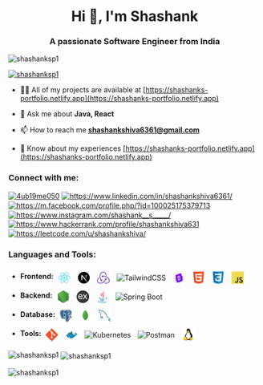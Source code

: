<h1 align="center">Hi 👋, I'm Shashank</h1>
<h3 align="center">A passionate Software Engineer from India</h3>

<p align="left"> <img src="https://komarev.com/ghpvc/?username=shashanksp1&label=Profile%20views&color=0e75b6&style=flat" alt="shashanksp1" /> </p>

<p align="left"> <a href="https://github.com/ryo-ma/github-profile-trophy"><img src="https://github-profile-trophy.vercel.app/?username=shashanksp1" alt="shashanksp1" /></a> </p>

- 👨‍💻 All of my projects are available at [https://shashanks-portfolio.netlify.app](https://shashanks-portfolio.netlify.app)

- 💬 Ask me about **Java, React**

- 📫 How to reach me **shashankshiva6361@gmail.com**

- 📄 Know about my experiences [https://shashanks-portfolio.netlify.app](https://shashanks-portfolio.netlify.app)

<h3 align="left">Connect with me:</h3>
<p align="left">
<a href="https://twitter.com/4ub19me050" target="blank"><img align="center" src="https://raw.githubusercontent.com/rahuldkjain/github-profile-readme-generator/master/src/images/icons/Social/twitter.svg" alt="4ub19me050" height="30" width="40" /></a>
<a href="https://linkedin.com/in/https://www.linkedin.com/in/shashankshiva6361/" target="blank"><img align="center" src="https://raw.githubusercontent.com/rahuldkjain/github-profile-readme-generator/master/src/images/icons/Social/linked-in-alt.svg" alt="https://www.linkedin.com/in/shashankshiva6361/" height="30" width="40" /></a>
<a href="https://fb.com/https://m.facebook.com/profile.php/?id=100025175379713" target="blank"><img align="center" src="https://raw.githubusercontent.com/rahuldkjain/github-profile-readme-generator/master/src/images/icons/Social/facebook.svg" alt="https://m.facebook.com/profile.php/?id=100025175379713" height="30" width="40" /></a>
<a href="https://instagram.com/https://www.instagram.com/shashank__s_____/" target="blank"><img align="center" src="https://raw.githubusercontent.com/rahuldkjain/github-profile-readme-generator/master/src/images/icons/Social/instagram.svg" alt="https://www.instagram.com/shashank__s_____/" height="30" width="40" /></a>
<a href="https://www.hackerrank.com/https://www.hackerrank.com/profile/shashankshiva631" target="blank"><img align="center" src="https://raw.githubusercontent.com/rahuldkjain/github-profile-readme-generator/master/src/images/icons/Social/hackerrank.svg" alt="https://www.hackerrank.com/profile/shashankshiva631" height="30" width="40" /></a>
<a href="https://www.leetcode.com/https://leetcode.com/u/shashankshiva/" target="blank"><img align="center" src="https://raw.githubusercontent.com/rahuldkjain/github-profile-readme-generator/master/src/images/icons/Social/leet-code.svg" alt="https://leetcode.com/u/shashankshiva/" height="30" width="40" /></a>
</p>

<h3 align="left">Languages and Tools:</h3>
<ul>
  <li>
    <b>Frontend:</b>
    <img src="https://raw.githubusercontent.com/devicons/devicon/master/icons/react/react-original.svg" alt="React" width="25" height="25" style="margin:5px; margin-top:8px; vertical-align:middle;" />
    <img src="https://github.com/ShashankSP1/ShashankSP1/blob/main/nextjs-icon.png" alt="Next.js" width="25" height="25" style="margin:5px; margin-top:8px; vertical-align:middle;" />
    <img src="https://raw.githubusercontent.com/devicons/devicon/master/icons/redux/redux-original.svg" alt="Redux" width="25" height="25" style="margin:5px; margin-top:8px; vertical-align:middle;" />
    <img src="https://www.vectorlogo.zone/logos/tailwindcss/tailwindcss-icon.svg" alt="TailwindCSS" width="25" height="25"style="margin:5px; margin-top:8px; vertical-align:middle;" />
    <img src="https://github.com/ShashankSP1/ShashankSP1/blob/main/icons-hero%402x.png" alt="Bootstrap" width="25" height="25" style="margin:5px; margin-top:8px; vertical-align:middle;" />
    <img src="https://raw.githubusercontent.com/devicons/devicon/master/icons/html5/html5-original.svg" alt="HTML" width="25" height="25" style="margin:5px; margin-top:8px; vertical-align:middle;" />
    <img src="https://raw.githubusercontent.com/devicons/devicon/master/icons/css3/css3-original.svg" alt="CSS" width="25" height="25" style="margin:5px; margin-top:8px; vertical-align:middle;" />
    <img src="https://raw.githubusercontent.com/devicons/devicon/master/icons/javascript/javascript-original.svg" alt="JavaScript" width="25" height="25" style="margin:5px; margin-top:8px; vertical-align:middle;" />
  </li>

  <li>
    <b>Backend:</b>
    <img src="https://raw.githubusercontent.com/devicons/devicon/master/icons/nodejs/nodejs-original.svg" alt="Node.js" width="25" height="25" style="margin:5px; margin-top:8px; vertical-align:middle;"/>
    <img src="https://github.com/ShashankSP1/ShashankSP1/blob/main/1646733543.webp" alt="Express.js" width="25" height="25" style="margin:5px; margin-top:8px; vertical-align:middle;" />
    <img src="https://raw.githubusercontent.com/devicons/devicon/master/icons/java/java-original.svg" alt="Java" width="25" height="25" style="margin:5px; margin-top:8px; vertical-align:middle;" />
    <img src="https://www.vectorlogo.zone/logos/springio/springio-icon.svg" alt="Spring Boot" width="25" height="25" style="margin:5px; margin-top:8px; vertical-align:middle;" />
  </li>

  <li>
    <b>Database:</b>
    <img src="https://raw.githubusercontent.com/devicons/devicon/master/icons/postgresql/postgresql-original.svg" alt="PostgreSQL" width="25" height="25" style="margin:5px; margin-top:8px; vertical-align:middle;" />
    <img src="https://raw.githubusercontent.com/devicons/devicon/master/icons/mongodb/mongodb-original.svg" alt="MongoDB" width="25" height="25" style="margin:5px; margin-top:8px; vertical-align:middle;" />
    <img src="https://raw.githubusercontent.com/devicons/devicon/master/icons/mysql/mysql-original.svg" alt="MySQL" width="25" height="25" style="margin:5px; margin-top:8px; vertical-align:middle;" />
  </li>

  <li>
    <b>Tools:</b>
    <img src="https://raw.githubusercontent.com/devicons/devicon/master/icons/git/git-original.svg" alt="Git" width="25" height="25" style="margin:5px; margin-top:8px; vertical-align:middle;" />
    <img src="https://raw.githubusercontent.com/devicons/devicon/master/icons/docker/docker-original.svg" alt="Docker" width="25" height="25" style="margin:5px; margin-top:8px; vertical-align:middle;" />
    <img src="https://www.vectorlogo.zone/logos/kubernetes/kubernetes-icon.svg" alt="Kubernetes" width="25" height="25" style="margin:5px; margin-top:8px; vertical-align:middle;" />
    <img src="https://www.vectorlogo.zone/logos/getpostman/getpostman-icon.svg" alt="Postman" width="25" height="25" style="margin:5px; margin-top:8px; vertical-align:middle;" />
    <img src="https://raw.githubusercontent.com/devicons/devicon/master/icons/linux/linux-original.svg" alt="Linux" width="25" height="25" style="margin:5px; margin-top:8px; vertical-align:middle;" />
  </li>
</ul>

<p><img align="left" src="https://github-readme-stats.vercel.app/api/top-langs?username=shashanksp1&show_icons=true&locale=en&layout=compact" alt="shashanksp1" /></p>

<p>&nbsp;<img align="center" src="https://github-readme-stats.vercel.app/api?username=shashanksp1&show_icons=true&locale=en" alt="shashanksp1" /></p>

<p><img align="center" src="https://github-readme-streak-stats.herokuapp.com/?user=shashanksp1&" alt="shashanksp1" /></p>
